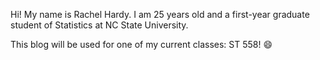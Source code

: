 Hi! My name is Rachel Hardy. I am 25 years old and a first-year graduate student of Statistics at NC State University.

This blog will be used for one of my current classes: ST 558! 😄
